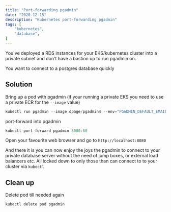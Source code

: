 ```yaml
---
title: "Port-forwarding pgadmin"
date: "2020-12-15"
description: "Kubernetes port-forwarding pgadmin"
tags: [
    "kubernetes",
    "database",
]
---
```


You've deployed a RDS instances for your EKS/kubernetes cluster into a private subnet and don't have a bastion up to run pgadmin on.

You want to connect to a postgres database quickly

## Solution

Bring up a pod with pgadmin (if your running a private EKS you need to use a private ECR for the `--image` value)

``` c#
kubectl run pgadmin --image dpage/pgadmin4 --env="PGADMIN_DEFAULT_EMAIL=admin@admin.com" --env="PGADMIN_DEFAULT_PASSWORD=logmein"
```

port-forward into pgadmin

``` c#
kubectl port-forward pgadmin 8080:80
```

Open your favourite web browser and go to `http://localhost:8080`

And there it is you can now enjoy the joys the pgadmin to connect to your private database server without the need of jump boxes, or external load balancers etc. All locked down to only those than can connect to to your cluster via `kubectl`

## Clean up

Delete pod till needed again

``` c#
kubectl delete pod pgadmin
```
